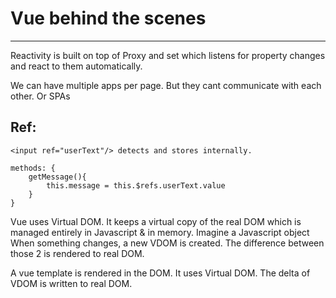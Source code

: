 # Vue behind the scenes

---

Reactivity is built on top of Proxy and set which listens for property changes
and react to them automatically.

We can have multiple apps per page. But they cant communicate with each other.
Or SPAs

## Ref:

```
<input ref="userText"/> detects and stores internally.

methods: {
    getMessage(){
        this.message = this.$refs.userText.value
    }
}
```

Vue uses Virtual DOM. It keeps a virtual copy of the real DOM
which is managed entirely in Javascript & in memory.
Imagine a Javascript object
When something changes, a new VDOM is created.
The difference between those 2 is rendered to real DOM.

A vue template is rendered in the DOM.
It uses Virtual DOM.
The delta of VDOM is written to real DOM.
